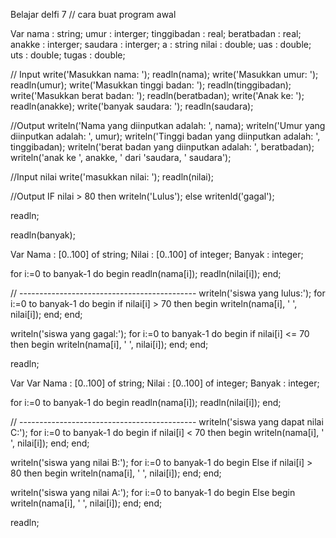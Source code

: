 Belajar delfi 7
// cara buat program awal

Var 
  nama : string;
  umur : interger;
  tinggibadan : real;
  beratbadan : real;
  anakke : interger;
  saudara : interger;
  a : string
  nilai : double;
  uas : double;
  uts : double;
  tugas : double;
  
  // Input 
write('Masukkan nama: '); readln(nama);
write('Masukkan umur: '); readln(umur);
write('Masukkan tinggi badan: '); readln(tinggibadan);
write('Masukkan berat badan: '); readln(beratbadan);
write('Anak ke: '); readln(anakke);
write('banyak saudara: '); readln(saudara); 

  //Output
writeln('Nama yang diinputkan adalah: ', nama);
writeln('Umur yang diinputkan adalah: ', umur);
writeln('Tinggi badan yang diinputkan adalah: ', tinggibadan);
writeln('berat badan yang diinputkan adalah: ', beratbadan);
writeln('anak ke ', anakke, ' dari 'saudara, ' saudara');

  //Input nilai
  write('masukkan nilai: ');
  readln(nilai);
  
  //Output
 IF nilai > 80 then
  writeln('Lulus');
 else
  writenld('gagal');

 readln;
 

readln(banyak);

Var
  Nama : [0..100] of string;
  Nilai : [0..100] of integer;
  Banyak : integer;

  for i:=0 to banyak-1 do
  begin
        readln(nama[i]);
        readln(nilai[i]);
  end;


  // --------------------------------------------
  writeln('siswa yang lulus:');
  for i:=0 to banyak-1 do
  begin
      if nilai[i] > 70 then
      begin
          writeln(nama[i], ' ', nilai[i]);
      end;
  end;

  writeln('siswa yang gagal:');
  for i:=0 to banyak-1 do
  begin
      if nilai[i] <= 70 then
      begin
          writeln(nama[i], ' ', nilai[i]);
      end;
  end;

  readln;
 


Var
Var
  Nama : [0..100] of string;
  Nilai : [0..100] of integer;
  Banyak : integer;

  for i:=0 to banyak-1 do
  begin
        readln(nama[i]);
        readln(nilai[i]);
  end;


  // --------------------------------------------
  writeln('siswa yang dapat nilai C:');
  for i:=0 to banyak-1 do
  begin
      if nilai[i] < 70 then
      begin
          writeln(nama[i], ' ', nilai[i]);
      end;
  end;

  writeln('siswa yang nilai B:');
  for i:=0 to banyak-1 do
  begin
     Else 
      if nilai[i] > 80 then
      begin
          writeln(nama[i], ' ', nilai[i]);
      end;
  end;


 writeln('siswa yang nilai A:');
  for i:=0 to banyak-1 do
  begin
     Else
      begin
          writeln(nama[i], ' ', nilai[i]);
      end;
  end;

  readln;
